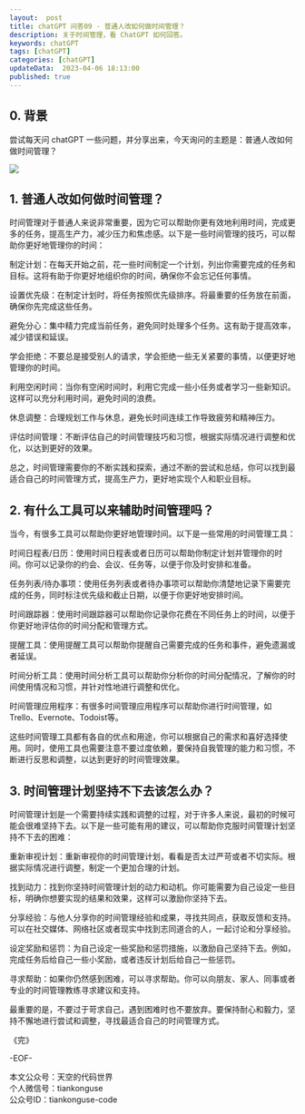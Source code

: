 ```yaml
---   
layout:  post  
title: chatGPT 问答09 - 普通人改如何做时间管理？  
description: 关于时间管理，看 ChatGPT 如何回答。 
keywords: chatGPT  
tags: [chatGPT]  
categories: [chatGPT]  
updateData:  2023-04-06 18:13:00  
published: true  
---  
```



## 0. 背景  


尝试每天问 chatGPT 一些问题，并分享出来，今天询问的主题是：普通人改如何做时间管理？  



![](https://res2023.tiankonguse.com/images/2023/04/06/001.png)


## 1. 普通人改如何做时间管理？


时间管理对于普通人来说非常重要，因为它可以帮助你更有效地利用时间，完成更多的任务，提高生产力，减少压力和焦虑感。以下是一些时间管理的技巧，可以帮助你更好地管理你的时间：  


制定计划：在每天开始之前，花一些时间制定一个计划，列出你需要完成的任务和目标。这将有助于你更好地组织你的时间，确保你不会忘记任何事情。  


设置优先级：在制定计划时，将任务按照优先级排序。将最重要的任务放在前面，确保你先完成这些任务。  


避免分心：集中精力完成当前任务，避免同时处理多个任务。这有助于提高效率，减少错误和延误。  


学会拒绝：不要总是接受别人的请求，学会拒绝一些无关紧要的事情，以便更好地管理你的时间。  


利用空闲时间：当你有空闲时间时，利用它完成一些小任务或者学习一些新知识。这样可以充分利用时间，避免时间的浪费。  


休息调整：合理规划工作与休息，避免长时间连续工作导致疲劳和精神压力。  


评估时间管理：不断评估自己的时间管理技巧和习惯，根据实际情况进行调整和优化，以达到更好的效果。  


总之，时间管理需要你的不断实践和探索，通过不断的尝试和总结，你可以找到最适合自己的时间管理方式，提高生产力，更好地实现个人和职业目标。  


## 2. 有什么工具可以来辅助时间管理吗？


当今，有很多工具可以帮助你更好地管理时间。以下是一些常用的时间管理工具：  


时间日程表/日历：使用时间日程表或者日历可以帮助你制定计划并管理你的时间。你可以记录你的约会、会议、任务等，以便于你及时安排和准备。  


任务列表/待办事项：使用任务列表或者待办事项可以帮助你清楚地记录下需要完成的任务，同时标注优先级和截止日期，以便于你更好地安排时间。  


时间跟踪器：使用时间跟踪器可以帮助你记录你花费在不同任务上的时间，以便于你更好地评估你的时间分配和管理方式。  


提醒工具：使用提醒工具可以帮助你提醒自己需要完成的任务和事件，避免遗漏或者延误。  


时间分析工具：使用时间分析工具可以帮助你分析你的时间分配情况，了解你的时间使用情况和习惯，并针对性地进行调整和优化。  


时间管理应用程序：有很多时间管理应用程序可以帮助你进行时间管理，如Trello、Evernote、Todoist等。  


这些时间管理工具都有各自的优点和用途，你可以根据自己的需求和喜好选择使用。同时，使用工具也需要注意不要过度依赖，要保持自我管理的能力和习惯，不断进行反思和调整，以达到更好的时间管理效果。  


## 3. 时间管理计划坚持不下去该怎么办？

 
时间管理计划是一个需要持续实践和调整的过程，对于许多人来说，最初的时候可能会很难坚持下去。以下是一些可能有用的建议，可以帮助你克服时间管理计划坚持不下去的困难：  


重新审视计划：重新审视你的时间管理计划，看看是否太过严苛或者不切实际。根据实际情况进行调整，制定一个更加合理的计划。  


找到动力：找到你坚持时间管理计划的动力和动机。你可能需要为自己设定一些目标，明确你想要实现的结果和效果，这样可以激励你坚持下去。  


分享经验：与他人分享你的时间管理经验和成果，寻找共同点，获取反馈和支持。可以在社交媒体、网络社区或者现实中找到志同道合的人，一起讨论和分享经验。  


设定奖励和惩罚：为自己设定一些奖励和惩罚措施，以激励自己坚持下去。例如，完成任务后给自己一些小奖励，或者违反计划后给自己一些惩罚。  


寻求帮助：如果你仍然感到困难，可以寻求帮助。你可以向朋友、家人、同事或者专业的时间管理教练寻求建议和支持。  


最重要的是，不要过于苛求自己，遇到困难时也不要放弃。要保持耐心和毅力，坚持不懈地进行尝试和调整，寻找最适合自己的时间管理方式。  


《完》  


-EOF-  



本文公众号：天空的代码世界  
个人微信号：tiankonguse  
公众号ID：tiankonguse-code  
  

